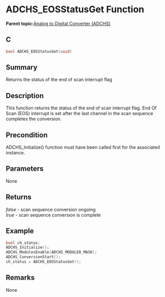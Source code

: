 # ADCHS\_EOSStatusGet Function

**Parent topic:**[Analog to Digital Converter \(ADCHS\)](GUID-8740EC52-3365-4B31-B19A-227EC55268DD.md)

## C

```c
bool ADCHS_EOSStatusGet(void)
```

## Summary

Returns the status of the end of scan interrupt flag

## Description

This function returns the status of the end of scan interrupt flag. End Of Scan \(EOS\) interrupt is set after the last channel in the scan sequence completes the conversion.

## Precondition

ADCHS\_Initialize\(\) function must have been called first for the associated instance.

## Parameters

None

## Returns

*false* - scan sequence conversion ongoing<br />*true* - scan sequence conversion is complete

## Example

```c
bool ch_status;
ADCHS_Initialize();
ADCHS_ModulesEnable(ADCHS_MODULE0_MASK);
ADCHS_ConversionStart();
ch_status = ADCHS_EOSStatusGet();
```

## Remarks

None

